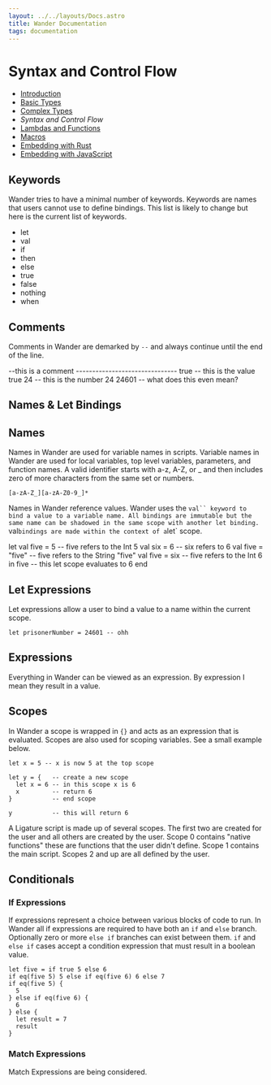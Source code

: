 ```yaml
---
layout: ../../layouts/Docs.astro
title: Wander Documentation
tags: documentation
---
```


# Syntax and Control Flow

 * [Introduction](/docs/)
 * [Basic Types](/docs/basic-types/)
 * [Complex Types](/docs/complex-types/)
 * *Syntax and Control Flow*
 * [Lambdas and Functions](/docs/lambdas-and-functions/)
 * [Macros](/docs/macros/)
 * [Embedding with Rust](/docs/embedding-with-rust/)
 * [Embedding with JavaScript](/docs/embedding-with-js/)

## Keywords

Wander tries to have a minimal number of keywords.
Keywords are names that users cannot use to define bindings.
This list is likely to change but here is the current list of keywords.

 * let
 * val
 * if
 * then
 * else
 * true
 * false
 * nothing
 * when

## Comments

Comments in Wander are demarked by `--` and always continue until the end of the line.

<wander-lang action="display">
--this is a comment
-------------------------------
true -- this is the value true
24 -- this is the number 24
24601 -- what does this even mean?
</wander-lang>

## Names & Let Bindings

## Names

Names in Wander are used for variable names in scripts.
Variable names in Wander are used for local variables, top level variables, parameters, and function names.
A valid identifier starts with a-z, A-Z, or _ and then includes zero of more characters from the same set or numbers.

```regex
[a-zA-Z_][a-zA-Z0-9_]*
```

Names in Wander reference values.
Wander uses the `val`` keyword to bind a value to a variable name.
All bindings are immutable but the same name can be shadowed in the same scope with another let binding.
`val` bindings are made within the context of a `let` scope.

<wander-lang action="display">
let
  val five = 5      -- five refers to the Int 5
  val six = 6       -- six refers to 6
  val five = "five" -- five refers to the String "five"
  val five = six    -- five refers to the Int 6
in
  five -- this let scope evaluates to 6
end
</wander-lang>

## Let Expressions

Let expressions allow a user to bind a value to a name within the current scope.

`let prisonerNumber = 24601 -- ohh`

## Expressions

Everything in Wander can be viewed as an expression.
By expression I mean they result in a value.

## Scopes

In Wander a scope is wrapped in `{}` and acts as an expression that is evaluated.
Scopes are also used for scoping variables.
See a small example below.

```wander
let x = 5 -- x is now 5 at the top scope

let y = {   -- create a new scope
  let x = 6 -- in this scope x is 6
  x         -- return 6
}           -- end scope

y           -- this will return 6
```

A Ligature script is made up of several scopes.
The first two are created for the user and all others are created by the user.
Scope 0 contains "native functions" these are functions that the user didn't define.
Scope 1 contains the main script.
Scopes 2 and up are all defined by the user.

## Conditionals

### If Expressions

If expressions represent a choice between various blocks of code to run.
In Wander all if expressions are required to have both an `if` and `else` branch.
Optionally zero or more `else if` branches can exist between them.
`if` and `else if` cases accept a condition expression that must result in a boolean value.

```wander
let five = if true 5 else 6
if eq(five 5) 5 else if eq(five 6) 6 else 7
if eq(five 5) {
  5
} else if eq(five 6) {
  6
} else {
  let result = 7
  result
}
```

### Match Expressions

Match Expressions are being considered.
